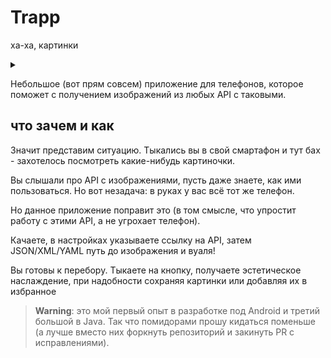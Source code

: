 # Trapp
ха-ха, картинки

<details><summary>&nbsp;</summary>

![Screenshot_551](https://user-images.githubusercontent.com/71507444/195413260-c022d895-a967-49c2-a335-5a2fe82a042b.png)

Но у нас тут чисто Android с Java/Kotlin и не орнуха. Расходимся.

А если серьёзно, то...
</details>

Небольшое (вот прям совсем) приложение для телефонов, которое поможет с получением изображений из любых API с таковыми.

## что зачем и как
Значит представим ситуацию. Тыкались вы в свой смартафон и тут бах - захотелось посмотреть какие-нибудь картиночки.

Вы слышали про API с изображениями, пусть даже знаете, как ими пользоваться. Но вот незадача: в руках у вас всё тот же телефон.

Но данное приложение поправит это (в том смысле, что упростит работу с этими API, а не угрохает телефон).

Качаете, в настройках указываете ссылку на API, затем JSON/XML/YAML путь до изображения и вуаля!

Вы готовы к перебору. Тыкаете на кнопку, получаете эстетическое наслаждение, при надобности сохраняя картинки или добавляя их в избранное

> **Warning**: это мой первый опыт в разработке под Android и третий большой в Java. Так что помидорами прошу кидаться поменьше (а лучше вместо них форкнуть репозиторий и закинуть PR с исправлениями).
